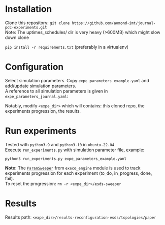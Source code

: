 # Installation
Clone this repository: `git clone https://github.com/aomond-imt/journal-pdc-experiments.git` \
Note: The uptimes_schedules/ dir is very heavy (>600MB) which might slow down clone 

`pip install -r requirements.txt` (preferably in a virtualenv)

# Configuration

Select simulation parameters. Copy `expe_parameters_example.yaml` and add/update simulation parameters.\
A reference to all simulation parameters is given in `expe_parameters_journal.yaml`:

Notably, modify `<expe_dir>` which will contains: this cloned repo, the experiments progression, the results.

# Run experiments

Tested with `python3.9` and `python3.10` in `ubuntu-22.04`\
Execute `run_experiments.py` with simulation parameter file, example:

`python3 run_experiments.py expe_parameters_example.yaml`

**Note:** The [`ParamSweeper`](https://mimbert.gitlabpages.inria.fr/execo/execo_engine.html#execo_engine.sweep.ParamSweeper)
from `execo_engine` module is used to track experiments progression for each experiment 
(to_do, in_progress, done, fail).\
To reset the progression: `rm -r <expe_dir>/esds-sweeper`

# Results

Results path: `<expe_dir>/results-reconfiguration-esds/topologies/paper`
